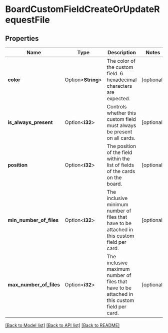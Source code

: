 # BoardCustomFieldCreateOrUpdateRequestFile

## Properties

Name | Type | Description | Notes
------------ | ------------- | ------------- | -------------
**color** | Option<**String**> | The color of the custom field. 6 hexadecimal characters are expected. | [optional]
**is_always_present** | Option<**i32**> | Controls whether this custom field must always be present on all cards. | [optional]
**position** | Option<**i32**> | The position of the field within the list of fields of the cards on the board. | [optional]
**min_number_of_files** | Option<**i32**> | The inclusive minimum number of files that have to be attached in this custom field per card. | [optional]
**max_number_of_files** | Option<**i32**> | The inclusive maximum number of files that have to be attached in this custom field per card. | [optional]

[[Back to Model list]](../README.md#documentation-for-models) [[Back to API list]](../README.md#documentation-for-api-endpoints) [[Back to README]](../README.md)



